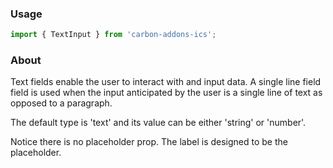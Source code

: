 ### Usage

```js
import { TextInput } from 'carbon-addons-ics';
```

### About

Text fields enable the user to interact with and input data. A single line field field is used when the input anticipated by the user is a single line of text as opposed to a paragraph.

The default type is 'text' and its value can be either 'string' or 'number'. 

Notice there is no placeholder prop. The label is designed to be the placeholder.